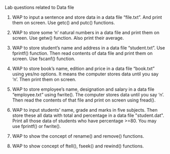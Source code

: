 Lab questions related to Data file

1. WAP to input a sentence and store data in a data file “file.txt”. And print them on screen. Use getc() and putc() functions.

2. WAP to store some ‘n’ natural numbers in a data file and print them on screen. Use getw() function. Also print their average.

3. WAP to store student’s name and address in a data file “student.txt”. Use fprintf() function.
Then read contents of data file and print them on screen. Use fscanf() function.

4. WAP to store book’s name, edition and price in a data file “book.txt” using yes/no options. It means the computer stores data until you say ‘n’. Then print them on screen.

5. WAP to store employee’s name, designation and salary in a data file “employee.txt” using fwrite(). The computer stores data until you say ‘n’. Then read the contents of that file and print on screen using fread().

6. WAP to input students' name, grade and marks in five subjects. Then store these all data with total and percentage in a data file "student.dat". Print all those data of students who have percentage >=80. You may use fprintf() or fwrite().

7. WAP to show the concept of rename() and remove() functions.

8. WAP to show concept of ftell(), fseek() and rewind() functions.